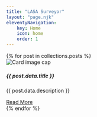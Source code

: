 ```yaml
---
title: "LASA Surveyor"
layout: "page.njk"
eleventyNavigation:
    key: Home
    icon: home
    order: 1
---
```

<div class="container">
<div class="card-columns">
{% for post in collections.posts %}
<div class="card">
<img class="card-img-top thumbnail-preview" src="{{ post.data.thumbnail }}" alt="Card image cap">
<div class="card-body">
    <h5 class="card-title">{{ post.data.title }}</h5>
    <p class="card-text">{{ post.data.description }}</p>
    <a href="{{ post.url }}" class="btn btn-primary">Read More</a>
</div>
</div>
{% endfor %}
</div>
</div>